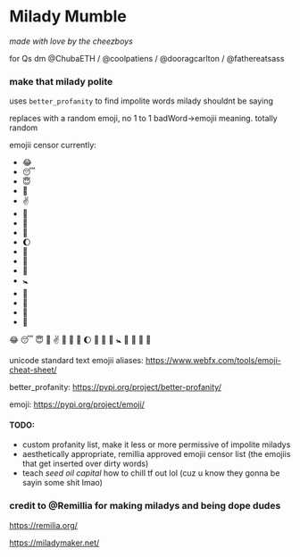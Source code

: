 # Milady Mumble

*made with love by the cheezboys*

for Qs dm @ChubaETH / @coolpatiens / @dooragcarlton / @fathereatsass 

### make that milady polite

uses `better_profanity` to find impolite words milady shouldnt be saying 

replaces with a random emoji, no 1 to 1 badWord->emojii meaning.  totally random

emojii censor currently: 
- :joy:
- :sleeping:
- :innocent:
- :revolving_hearts:
- :v:
- :princess:
- :tongue:
- :baby_chick:
- :waxing_gibbous_moon:
- :confetti_ball:
- :bath:
- :8ball:
- :baby_symbol:
- :signal_strength:
- :see_no_evil:
- :hear_no_evil:
- :speak_no_evil:

😂
😴
😇
💞
✌️
👸
👅
🐤
🌔
🎊
🛀
🎱
🚼
📶
🙈
🙉
🙊


unicode standard text emojii aliases: https://www.webfx.com/tools/emoji-cheat-sheet/

better_profanity: https://pypi.org/project/better-profanity/

emoji: https://pypi.org/project/emoji/

#### TODO: 
- custom profanity list, make it less or more permissive of impolite miladys 
- aesthetically appropriate, remillia approved emojii censor list (the emojiis that get inserted over dirty words)
- teach *seed oil capital* how to chill tf out lol (cuz u know they gonna be sayin some shit lmao)


### credit to @Remillia for making miladys and being dope dudes
https://remilia.org/

https://miladymaker.net/
